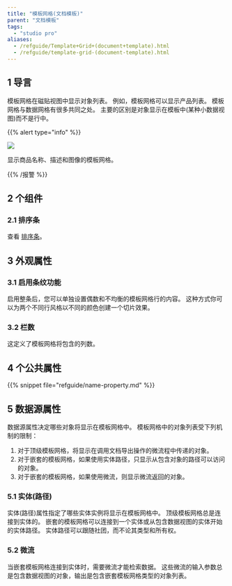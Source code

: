 ```yaml
---
title: "模板网格(文档模板)"
parent: "文档模板"
tags:
  - "studio pro"
aliases:
  - /refguide/Template+Grid+(document+template).html
  - /refguide/template-grid-(document-template).html
---
```


## 1 导言

模板网格在磁贴视图中显示对象列表。 例如，模板网格可以显示产品列表。 模板网格与数据网格有很多共同之处。 主要的区别是对象显示在模板中(某种小数据视图)而不是行中。

{{% alert type="info" %}}

![](attachments/document-templates/918137.png)

显示商品名称、描述和图像的模板网格。

{{% /报警 %}}

## 2 个组件

### 2.1 排序条

查看 [排序条](sort-bar)。

## 3 外观属性

### 3.1 启用条纹功能

启用整条后，您可以单独设置偶数和不均衡的模板网格行的内容。 这种方式你可以为两个不同行风格以不同的颜色创建一个切片效果。

### 3.2 栏数

这定义了模板网格将包含的列数。

## 4 个公共属性

{{% snippet file="refguide/name-property.md" %}}

## 5 数据源属性

数据源属性决定哪些对象将显示在模板网格中。 模板网格中的对象列表受下列机制的限制：

1.  对于顶级模板网格，将显示在调用文档导出操作的微流程中传递的对象。
2.  对于嵌套的模板网格，如果使用实体路径，只显示从包含对象的路径可以访问的对象。
3.  对于嵌套的模板网格，如果使用微流，则显示微流返回的对象。

### 5.1 实体(路径)

实体(路径)属性指定了哪些实体实例将显示在模板网格中。 顶级模板网格总是连接到实体的。 嵌套的模板网格可以连接到一个实体或从包含数据视图的实体开始的实体路径。 实体路径可以跟随社团，而不论其类型和所有权。

### 5.2 微流

当嵌套模板网格连接到实体时，需要微流才能检索数据。 这些微流的输入参数总是包含数据视图的对象，输出是包含嵌套模板网格类型的对象列表。
